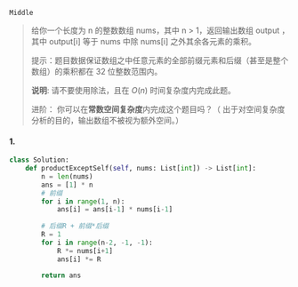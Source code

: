 `Middle`

> 给你一个长度为 n 的整数数组 nums，其中 n > 1，返回输出数组 output ，其中 output[i] 等于 nums 中除 nums[i] 之外其余各元素的乘积。
>
> 提示：题目数据保证数组之中任意元素的全部前缀元素和后缀（甚至是整个数组）的乘积都在 32 位整数范围内。
>
> **说明**: 请不要使用除法，且在 $O(n)$ 时间复杂度内完成此题。
>
> 进阶：
> 你可以在**常数空间复杂度**内完成这个题目吗？（ 出于对空间复杂度分析的目的，输出数组不被视为额外空间。）

#### 1. 

```python
class Solution:
    def productExceptSelf(self, nums: List[int]) -> List[int]:
        n = len(nums)
        ans = [1] * n
        # 前缀
        for i in range(1, n):
            ans[i] = ans[i-1] * nums[i-1]
        
        # 后缀R + 前缀*后缀
        R = 1
        for i in range(n-2, -1, -1):
            R *= nums[i+1]
            ans[i] *= R

        return ans
```